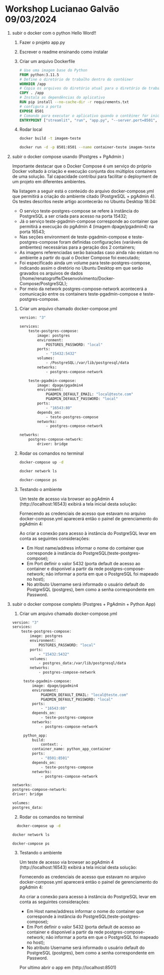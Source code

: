 # Workshop Lucianao Galvão 09/03/2024

1.  subir o docker com o python Hello Word!!

    1. Fazer o projeto app.py

    2. Escrever o readme ensinando como instalar

    3. Criar um arquivo Dockerfile

       ```Dockerfile
       # Use uma imagem base do Python
       FROM python:3.11.5
       # Define o diretório de trabalho dentro do contêiner
       WORKDIR /app
       # Copia os arquivos do diretório atual para o diretório de trabalho no contêiner
       COPY . /app
       # Instala as dependências do aplicativo
       RUN pip install --no-cache-dir -r requirements.txt
       # configura a porta
       EXPOSE 8501
       # Comando para executar o aplicativo quando o contêiner for iniciado
       ENTRYPOINT ["streamlit", "run", "app.py", "--server.port=8501", "--server.address=0.0.0.0"]
       ```

    4. Rodar local

       ```bash
       docker build -t imagem-teste
       ```

       ```bash
       docker run -d -p 8501:8501 --name container-teste imagem-teste
       ```

2.  subir o docker compose usando (Postgres + PgAdmin )

    Importante destacar que o Docker Compose é um serviço do próprio Docker voltado à criação e execução conjunta dos múltiplos containers de uma solução. Tal capacidade contribui para facilitar o deployment de um projeto em diferentes ambientes.

    Na listagem a seguir está o conteúdo do arquivo docker-compose.yml que permitirá a criação do ambiente citado (PostgreSQL + pgAdmin 4). Os testes descritos neste artigo acontecerão no Ubuntu Desktop 18.04:

    - O serviço teste-postgres-compose se refere à instância do PostgreSQL a ser criada para acesso na porta 15432;
    - Já o serviço teste-pgadmin-compose corresponde ao container que permitirá a execução do pgAdmin 4 (imagem dpage/pgadmin4) na porta 16543;
    - Nas seções environment de teste-pgadmin-compose e teste-postgres-compose foram definidas configurações (variáveis de ambientes) necessárias para a geração dos 2 containers;
    - As imagens referenciadas serão baixadas caso ainda não existam no ambiente a partir do qual o Docker Compose foi executado;
    - Foi especificado ainda um volume para teste-postgres-compose, indicando assim o diretório no Ubuntu Desktop em que serão gravados os arquivos de dados (/home/renatogroffe/Desenvolvimento/Docker-Compose/PostgreSQL);
    - Por meio da network postgres-compose-network acontecerá a comunicação entre os containers teste-pgadmin-compose e teste-postgres-compose.

    1. Criar um arquivo chamado docker-compose.yml

       ```bash
       version: "3"

       services:
           teste-postgres-compose:
               image: postgres
               environment:
                   POSTGRES_PASSWORD: "local"
               ports:
                   - "15432:5432"
               volumes:
                   - /PostgreSQL:/var/lib/postgresql/data
               networks:
                   - postgres-compose-network

           teste-pgadmin-compose:
               image: dpage/pgadmin4
               environment:
                   PGADMIN_DEFAULT_EMAIL: "local@teste.com"
                   PGADMIN_DEFAULT_PASSWORD: "local"
               ports:
                   - "16543:80"
               depends_on:
                   - teste-postgres-compose
               networks:
                   - postgres-compose-network

       networks:
           postgres-compose-network:
               driver: bridge
       ```

    2. Rodar os comandos no terminal

       ```bash
       docker-compose up -d
       ```

       ```bash
       docker network ls
       ```

       ```bash
       docker-compose ps
       ```

    3. Testando o ambiente

       Um teste de acesso via browser ao pgAdmin 4 (http://localhost:16543) exibirá a tela inicial desta solução:

       Fornecendo as credenciais de acesso que estavam no arquivo docker-compose.yml aparecerá então o painel de gerenciamento do pgAdmin 4:

       Ao criar a conexão para acesso à instância do PostgreSQL levar em conta as seguintes considerações:

       - Em Host name/address informar o nome do container que corresponde à instância do PostgreSQL(teste-postgres-compose);
       - Em Port definir o valor 5432 (porta default de acesso ao container e disponível a partir da rede postgres-compose-network; não informar a porta em que o PostgreSQL foi mapeado no host);
       - No atributo Username será informado o usuário default do PostgreSQL (postgres), bem como a senha correspondente em Password.

3.  subir o docker compose completo (Postgres + PgAdmin + Python App)

    1. Criar um arquivo chamado docker-compose.yml

    ```bash
    version: "3"
    services:
        teste-postgres-compose:
            image: postgres
            environment:
                POSTGRES_PASSWORD: "local"
            ports:
                - "15432:5432"
            volumes:
                - postgres_data:/var/lib/postgresql/data
            networks:
                - postgres-compose-network

         teste-pgadmin-compose:
             image: dpage/pgadmin4
             environment:
                 PGADMIN_DEFAULT_EMAIL: "local@teste.com"
                 PGADMIN_DEFAULT_PASSWORD: "local"
             ports:
                 - "16543:80"
             depends_on:
                 - teste-postgres-compose
             networks:
                 - postgres-compose-network

         python_app:
             build:
                 context: .
             container_name: python_app_container
             ports:
                 - "8501:8501"
             depends_on:
                 - teste-postgres-compose
             networks:
                 - postgres-compose-network

    networks:
    postgres-compose-network:
    driver: bridge

    volumes:
    postgres_data:

    ```

    2. Rodar os comandos no terminal

    ```bash
      docker-compose up -d
    ```

    ```bash
    docker network ls
    ```

    ```bash
    docker-compose ps
    ```

    3. Testando o ambiente

       Um teste de acesso via browser ao pgAdmin 4 (http://localhost:16543) exibirá a tela inicial desta solução:

       Fornecendo as credenciais de acesso que estavam no arquivo docker-compose.yml aparecerá então o painel de gerenciamento do pgAdmin 4:

       Ao criar a conexão para acesso à instância do PostgreSQL levar em conta as seguintes considerações:

       - Em Host name/address informar o nome do container que corresponde à instância do PostgreSQL(teste-postgres-compose);
       - Em Port definir o valor 5432 (porta default de acesso ao container e disponível a partir da rede postgres-compose-network; não informar a porta em que o PostgreSQL foi mapeado no host);
       - No atributo Username será informado o usuário default do PostgreSQL (postgres), bem como a senha correspondente em Password.

       Por ultimo abrir o app em (http://localhost:8501)
